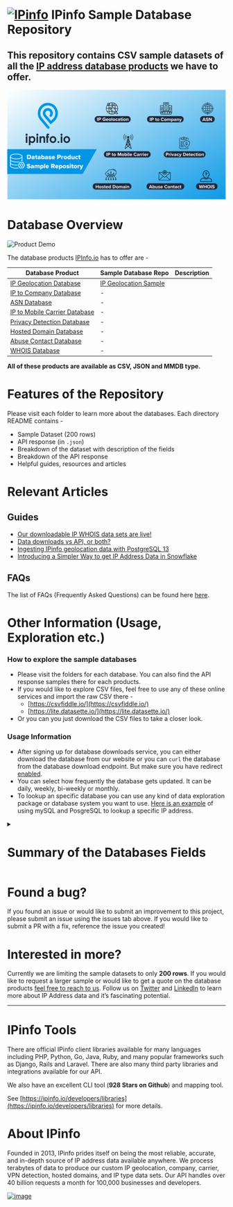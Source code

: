 # [<img src="https://ipinfo.io/static/ipinfo-small.svg" alt="IPinfo" width="24"/>](https://ipinfo.io/) IPinfo Sample Database Repository


## This repository contains CSV sample datasets of all the [IP address database products](https://ipinfo.io/account/data-downloads) we have to offer.

![IPinfoio product overview](./assets/header_grahics_main_readme.png)


# Database Overview

![Product Demo](./assets/product_demo_main_readme.gif)

The database products [IPInfo.io](http://IPInfo.io) has to offer are -

| Database Product | Sample Database Repo | Description |
| --- | --- | --- |
| [IP Geolocation Database](https://ipinfo.io/products/ip-geolocation-database) | [IP Geolocation Sample](/IP%20Geolocation) |  |
| [IP to Company Database](https://ipinfo.io/products/ip-company-database) | - |  |
| [ASN Database](https://ipinfo.io/products/asn-database) | - |  |
| [IP to Mobile Carrier Database](https://ipinfo.io/products/mobile-ip-database) | - |  |
| [Privacy Detection Database](https://ipinfo.io/products/anonymous-ip-database) | - |  |
| [Hosted Domain Database](https://ipinfo.io/products/hosted-domains-database) | - |  |
| [Abuse Contact Database](https://ipinfo.io/products/ip-abuse-contact-database) | - |  |
| [WHOIS Database](https://ipinfo.io/products/ip-whois-data-download) | - |  |

**All of these products are available as CSV, JSON and MMDB type.**

# Features of the Repository

Please visit each folder to learn more about the databases. Each directory README contains -

- Sample Dataset (200 rows)
- API response (in `.json`)
- Breakdown of the dataset with description of the fields
- Breakdown of the API response
- Helpful guides, resources and articles

# Relevant Articles

## Guides

- [Our downloadable IP WHOIS data sets are live!](https://ipinfo.io/blog/our-downloadable-ip-whois-data-sets-are-live)
- [Data downloads vs API, or both?](https://ipinfo.io/blog/data-downloads-vs-api-or-both/)
- [Ingesting IPinfo geolocation data with PostgreSQL 13](https://ipinfo.io/blog/ingesting-ipinfo-geolocation-data-with-postgresql-13/)
- [Introducing a Simpler Way to get IP Address Data in Snowflake](https://ipinfo.io/blog/ip-address-data-in-snowflake/)

## FAQs

The list of FAQs (Frequently Asked Questions) can be found here [here](https://ipinfo.io/faq/category/137-data-downloads).

# Other Information (Usage, Exploration etc.)

### How to explore the sample databases

- Please visit the folders for each database. You can also find the API response samples there for each products.
- If you would like to explore CSV files, feel free to use any of these online services and import the raw CSV there -
    - [https://csvfiddle.io/](https://csvfiddle.io/)
    - [https://lite.datasette.io/](https://lite.datasette.io/)
- Or you can you just download the CSV files to take a closer look.

### Usage Information

- After signing up for database downloads service, you can either download the database from our website or you can `curl` the database from the database download endpoint. But make sure you have redirect [enabled](https://ipinfo.io/faq/article/142-when-i-access-the-database-endpoint-using-something-like-curl-it-doesn-t-seem-to-work-and-i-get-a-corrupted-empty-file-what-am-i-doing-wrong).
- You can select how frequently the database gets updated. It can be daily, weekly, bi-weekly or monthly.
- To lookup an specific database you can use any kind of data exploration package or database system you want to use. [Here is an example](https://ipinfo.io/faq/article/144-how-do-you-do-a-lookup-of-an-ip-address-using-your-database) of using mySQL and PosgreSQL to lookup a specific IP address.

<details id=0>
<summary><h1>Summary of the Databases Fields</h1></summary>

Please visit the database directories to learn more.

<details id=1>
<summary><h2>IP Geolocation</h2></summary>

**Get geolocation information from IP Addresses.**

The CSV database includes the following fields:

- start_ip
- end_ip
- join_key
- city
- region
- country
- latitude
- longitude
- postal_code
- timezone

### 🔗 [IP Geolocation Database Page](https://ipinfo.io/products/ip-geolocation-database)

### 🔗 IP Geolocation Repository

</details>

<details id=2>
<summary><h2>IP to Company</h2></summary>

**Get firmographics data and identify the company behind the IP Address and network traffic.**

Database includes the following fields:

- start_ip
- end_ip
- join_key
- name
- domain
- type
- asn
- as_name
- as_domain
- as_type
- country

### 🔗 [IP to Company Database Page](Sample%20Database%20fb322a60f0544458ad861eb738e869cd/IP%20to%20Company%20Database%2081d7f85aaeb244b19608f3a1de1fecad.md)

### 🔗 IP to Company Repository

</details>

<details id=3>
<summary><h2>ASN</h2></summary>


**Get ASN data from ASN or IP Address information.**

Database (CSV) contains the following fields:

- start_ip
- end_ip
- join_key
- asn
- domain
- name
- type
- country

### 🔗 [ASN Database Page](https://ipinfo.io/products/asn-database)

### 🔗 ASN Repository

</details>

<details id=4>
<summary><h2> IP to Mobile Carrier </h2></summary>

**Lookup Mobile Carrier data such as - MCC and MNC from IP addresses.** 

The database (CSV) contains the following fields:

- start_ip
- end_ip
- join_key
- name
- country
- mcc
- mnc

### 🔗 [IP to Mobile Carrier Database Page](https://ipinfo.io/products/mobile-ip-database)

### 🔗 IP to Mobile Carrier Repository

</details>

<details id=5>
<summary><h2>Privacy Detection</h2></summary>

**Privacy detection such as VPN, Tor, Proxies, Relays and Hosting from IP addresses. Demystify anonymous IP addresses.**

The CSV database includes the following fields:

- start_ip
- end_ip
- join_key
- hosting
- proxy
- tor
- vpn
- relay
- service

### 🔗 [Privacy Detection Database Page](https://ipinfo.io/products/anonymous-ip-database)

### 🔗 Privacy Detection Repository

</details>

<details id=6>
<summary><h2>Hosted Domains</h2></summary>

**Hosted Domains database enables you to do reverse IP lookups.** Through our Hosted Domains service, you can see the the full list of domain hosted on a single IP address. 

The fields in the database includes:

- ip
- total
- domains

### 🔗 [Hosted Domains Database Page](https://ipinfo.io/products/hosted-domains-database)

### 🔗 Hosted Domains Repository

</details>



<details id=7>
<summary><h2>Abuse Contact</h2></summary>

**Get the abuse contact information of every ISP in the internet.**

The fields of the database are:

- start_ip
- end_ip
- join_key
- name
- email
- address
- country
- phone

### 🔗 [Abuse Contact Database Page](https://ipinfo.io/products/ip-abuse-contact-database)

### 🔗 Abuse Contact Repository

</details>



<details id=8>
<summary><h2>WHOIS</h2></summary>



**IPinfo WHOIS database is contextual, robust and consistent database of various types of WHOIS data.**

The WHOIS database and their respective fields are listed below:

| R WHOIS | WHOIS ASN | WHOIS MNT | WHOIS NET | WHOIS ORG | WHOIS POC |
| --- | --- | --- | --- | --- | --- |
| range | id | id | range | id | id |
| id | name | name | id | name | name |
| name | country | admin_id | name | address | mobilephone |
| descr | org_id | tech_id | country | street | officephone |
| host | created | org_id | domain | city | fax |
| country | updated | created | org_id | state | addres |
| email | source | updated | status | postalcode | country |
| abuse | raw | source | tech_id | country | email |
| domain |  | raw | mnt_id | admin_id | abuse_email |
| countr.1 |  |  | admin_id | tech_id | created |
| city |  |  | created | abuse_id | updated |
| street |  |  | updated | mnt_id | source |
| postal |  |  | source | email | raw |
| updated |  |  | raw | domain |  |
| imported |  |  |  | created |  |
|  |  |  |  | updated |  |
|  |  |  |  | source |  |
|  |  |  |  | raw |  |


### 🔗 [WHOIS Database Page](https://ipinfo.io/products/ip-abuse-contact-database)

### 🔗 Abuse Contact Repository

</details>

</details>




# Found a bug?

If you found an issue or would like to submit an improvement to this project, please submit an issue using the issues tab above. If you would like to submit a PR with a fix, reference the issue you created!

# Interested in more?

Currently we are limiting the sample datasets to only **200 rows**. If you would like to request a larger sample or would like to get a quote on the database products [feel free to reach to us](https://ipinfo.io/products/ip-database-download#request_form). Follow us on [Twitter](https://twitter.com/ipinfoio) and [LinkedIn](https://www.linkedin.com/company/ipinfo/) to learn more about IP Address data and it’s fascinating potential.

---

# IPinfo Tools

There are official IPinfo client libraries available for many languages including PHP, Python, Go, Java, Ruby, and many popular frameworks such as Django, Rails and Laravel. There are also many third party libraries and integrations available for our API.

We also have an excellent CLI tool (**928 Stars on Github**) and mapping tool.

See [https://ipinfo.io/developers/libraries](https://ipinfo.io/developers/libraries) for more details.

# About IPinfo

Founded in 2013, IPinfo prides itself on being the most reliable, accurate, and in-depth source of IP address data available anywhere. We process terabytes of data to produce our custom IP geolocation, company, carrier, VPN detection, hosted domains, and IP type data sets. Our API handles over 40 billion requests a month for 100,000 businesses and developers.

[![image](https://avatars3.githubusercontent.com/u/15721521?s=128&u=7bb7dde5c4991335fb234e68a30971944abc6bf3&v=4)](https://ipinfo.io/)
